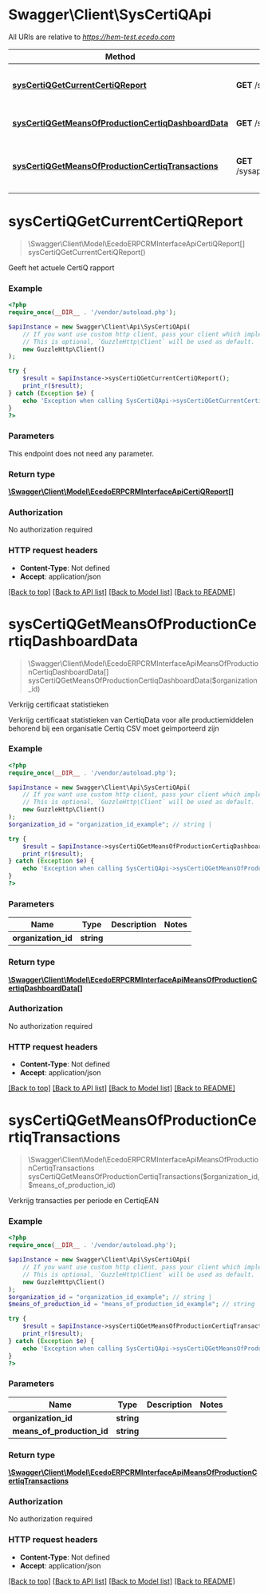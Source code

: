# Swagger\Client\SysCertiQApi

All URIs are relative to *https://hem-test.ecedo.com*

Method | HTTP request | Description
------------- | ------------- | -------------
[**sysCertiQGetCurrentCertiQReport**](SysCertiQApi.md#sysCertiQGetCurrentCertiQReport) | **GET** /sysapi/v1.0/certiq/report | Geeft het actuele CertiQ rapport
[**sysCertiQGetMeansOfProductionCertiqDashboardData**](SysCertiQApi.md#sysCertiQGetMeansOfProductionCertiqDashboardData) | **GET** /sysapi/v1.0/organizations/{organizationId}/certiqstatistics | Verkrijg certificaat statistieken
[**sysCertiQGetMeansOfProductionCertiqTransactions**](SysCertiQApi.md#sysCertiQGetMeansOfProductionCertiqTransactions) | **GET** /sysapi/v1.0/organizations/{organizationId}/meansofproductions/{meansOfProductionId}/certiqtransactions | Verkrijg transacties per periode en CertiqEAN


# **sysCertiQGetCurrentCertiQReport**
> \Swagger\Client\Model\EcedoERPCRMInterfaceApiCertiQReport[] sysCertiQGetCurrentCertiQReport()

Geeft het actuele CertiQ rapport

### Example
```php
<?php
require_once(__DIR__ . '/vendor/autoload.php');

$apiInstance = new Swagger\Client\Api\SysCertiQApi(
    // If you want use custom http client, pass your client which implements `GuzzleHttp\ClientInterface`.
    // This is optional, `GuzzleHttp\Client` will be used as default.
    new GuzzleHttp\Client()
);

try {
    $result = $apiInstance->sysCertiQGetCurrentCertiQReport();
    print_r($result);
} catch (Exception $e) {
    echo 'Exception when calling SysCertiQApi->sysCertiQGetCurrentCertiQReport: ', $e->getMessage(), PHP_EOL;
}
?>
```

### Parameters
This endpoint does not need any parameter.

### Return type

[**\Swagger\Client\Model\EcedoERPCRMInterfaceApiCertiQReport[]**](../Model/EcedoERPCRMInterfaceApiCertiQReport.md)

### Authorization

No authorization required

### HTTP request headers

 - **Content-Type**: Not defined
 - **Accept**: application/json

[[Back to top]](#) [[Back to API list]](../../README.md#documentation-for-api-endpoints) [[Back to Model list]](../../README.md#documentation-for-models) [[Back to README]](../../README.md)

# **sysCertiQGetMeansOfProductionCertiqDashboardData**
> \Swagger\Client\Model\EcedoERPCRMInterfaceApiMeansOfProductionCertiqDashboardData[] sysCertiQGetMeansOfProductionCertiqDashboardData($organization_id)

Verkrijg certificaat statistieken

Verkrijg certificaat statistieken van CertiqData voor alle productiemiddelen behorend bij een organisatie  Certiq CSV moet geimporteerd zijn

### Example
```php
<?php
require_once(__DIR__ . '/vendor/autoload.php');

$apiInstance = new Swagger\Client\Api\SysCertiQApi(
    // If you want use custom http client, pass your client which implements `GuzzleHttp\ClientInterface`.
    // This is optional, `GuzzleHttp\Client` will be used as default.
    new GuzzleHttp\Client()
);
$organization_id = "organization_id_example"; // string | 

try {
    $result = $apiInstance->sysCertiQGetMeansOfProductionCertiqDashboardData($organization_id);
    print_r($result);
} catch (Exception $e) {
    echo 'Exception when calling SysCertiQApi->sysCertiQGetMeansOfProductionCertiqDashboardData: ', $e->getMessage(), PHP_EOL;
}
?>
```

### Parameters

Name | Type | Description  | Notes
------------- | ------------- | ------------- | -------------
 **organization_id** | **string**|  |

### Return type

[**\Swagger\Client\Model\EcedoERPCRMInterfaceApiMeansOfProductionCertiqDashboardData[]**](../Model/EcedoERPCRMInterfaceApiMeansOfProductionCertiqDashboardData.md)

### Authorization

No authorization required

### HTTP request headers

 - **Content-Type**: Not defined
 - **Accept**: application/json

[[Back to top]](#) [[Back to API list]](../../README.md#documentation-for-api-endpoints) [[Back to Model list]](../../README.md#documentation-for-models) [[Back to README]](../../README.md)

# **sysCertiQGetMeansOfProductionCertiqTransactions**
> \Swagger\Client\Model\EcedoERPCRMInterfaceApiMeansOfProductionCertiqTransactions sysCertiQGetMeansOfProductionCertiqTransactions($organization_id, $means_of_production_id)

Verkrijg transacties per periode en CertiqEAN



### Example
```php
<?php
require_once(__DIR__ . '/vendor/autoload.php');

$apiInstance = new Swagger\Client\Api\SysCertiQApi(
    // If you want use custom http client, pass your client which implements `GuzzleHttp\ClientInterface`.
    // This is optional, `GuzzleHttp\Client` will be used as default.
    new GuzzleHttp\Client()
);
$organization_id = "organization_id_example"; // string | 
$means_of_production_id = "means_of_production_id_example"; // string | 

try {
    $result = $apiInstance->sysCertiQGetMeansOfProductionCertiqTransactions($organization_id, $means_of_production_id);
    print_r($result);
} catch (Exception $e) {
    echo 'Exception when calling SysCertiQApi->sysCertiQGetMeansOfProductionCertiqTransactions: ', $e->getMessage(), PHP_EOL;
}
?>
```

### Parameters

Name | Type | Description  | Notes
------------- | ------------- | ------------- | -------------
 **organization_id** | **string**|  |
 **means_of_production_id** | **string**|  |

### Return type

[**\Swagger\Client\Model\EcedoERPCRMInterfaceApiMeansOfProductionCertiqTransactions**](../Model/EcedoERPCRMInterfaceApiMeansOfProductionCertiqTransactions.md)

### Authorization

No authorization required

### HTTP request headers

 - **Content-Type**: Not defined
 - **Accept**: application/json

[[Back to top]](#) [[Back to API list]](../../README.md#documentation-for-api-endpoints) [[Back to Model list]](../../README.md#documentation-for-models) [[Back to README]](../../README.md)

